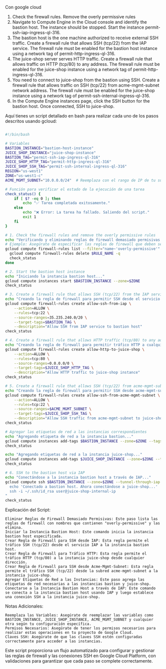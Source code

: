 Con google cloud 
1.	Check the firewall rules. Remove the overly permissive rules
2.	Navigate to Compute Engine in the Cloud console and identify the bastion host. The instance should be stopped. Start the instance permit-ssh-iap-ingress-ql-316.
3.	The bastion host is the one machine authorized to receive external SSH traffic. Create a firewall rule that allows SSH (tcp/22) from the IAP service. The firewall rule must be enabled for the bastion host instance using a network tag of permit-http-ingress-ql-316.
4.	The juice-shop server serves HTTP traffic. Create a firewall rule that allows traffic on HTTP (tcp/80) to any address. The firewall rule must be enabled for the juice-shop instance using a network tag of permit-http-ingress-ql-316.
5.	You need to connect to juice-shop from the bastion using SSH. Create a firewall rule that allows traffic on SSH (tcp/22) from acme-mgmt-subnet network address. The firewall rule must be enabled for the juice-shop instance using a network tag of permit-ssh-internal-ingress-ql-316.
6.	In the Compute Engine instances page, click the SSH button for the bastion host. Once connected, SSH to juice-shop.


Aquí tienes un script detallado en bash para realizar cada uno de los pasos descritos usando gcloud:

```bash

#!/bin/bash

# Variables
BASTION_INSTANCE="bastion-host-instance"
JUICE_SHOP_INSTANCE="juice-shop-instance"
BASTION_TAG="permit-ssh-iap-ingress-ql-316"
JUICE_SHOP_HTTP_TAG="permit-http-ingress-ql-316"
JUICE_SHOP_SSH_TAG="permit-ssh-internal-ingress-ql-316"
REGION="us-west1"
ZONE="us-west1-c"
ACME_MGMT_SUBNET="10.0.0.0/24"  # Reemplaza con el rango de IP de tu subred acme-mgmt-subnet

# Función para verificar el estado de la ejecución de una tarea
check_status() {
    if [ $? -eq 0 ]; then
        echo "✅ Tarea completada exitosamente."
    else
        echo "❌ Error: La tarea ha fallado. Saliendo del script."
        exit 1
    fi
}

# 1. Check the firewall rules and remove the overly permissive rules
echo "Verificando y eliminando reglas de firewall demasiado permisivas..."
# Ejemplo: Asegúrate de especificar las reglas de firewall que deben ser eliminadas
gcloud compute firewall-rules list --filter="name~'overly-permissive'" --format="value(name)" | while read -r RULE_NAME; do
  gcloud compute firewall-rules delete $RULE_NAME -q
  check_status
done

# 2. Start the bastion host instance
echo "Iniciando la instancia bastion host..."
gcloud compute instances start $BASTION_INSTANCE --zone=$ZONE
check_status

# 3. Create a firewall rule that allows SSH (tcp/22) from the IAP service for the bastion host
echo "Creando la regla de firewall para permitir SSH desde el servicio IAP para bastion host..."
gcloud compute firewall-rules create allow-ssh-from-iap \
    --action=ALLOW \
    --rules=tcp:22 \
    --source-ranges=35.235.240.0/20 \
    --target-tags=$BASTION_TAG \
    --description="Allow SSH from IAP service to bastion host"
check_status

# 4. Create a firewall rule that allows HTTP traffic (tcp/80) to any address for the juice-shop instance
echo "Creando la regla de firewall para permitir tráfico HTTP a cualquier dirección para juice-shop..."
gcloud compute firewall-rules create allow-http-to-juice-shop \
    --action=ALLOW \
    --rules=tcp:80 \
    --source-ranges=0.0.0.0/0 \
    --target-tags=$JUICE_SHOP_HTTP_TAG \
    --description="Allow HTTP traffic to juice-shop instance"
check_status

# 5. Create a firewall rule that allows SSH (tcp/22) from acme-mgmt-subnet for the juice-shop instance
echo "Creando la regla de firewall para permitir SSH desde acme-mgmt-subnet para juice-shop..."
gcloud compute firewall-rules create allow-ssh-from-acme-mgmt-subnet \
    --action=ALLOW \
    --rules=tcp:22 \
    --source-ranges=$ACME_MGMT_SUBNET \
    --target-tags=$JUICE_SHOP_SSH_TAG \
    --description="Allow SSH traffic from acme-mgmt-subnet to juice-shop instance"
check_status

# Agregar las etiquetas de red a las instancias correspondientes
echo "Agregando etiqueta de red a la instancia bastion..."
gcloud compute instances add-tags $BASTION_INSTANCE --zone=$ZONE --tags=$BASTION_TAG
check_status

echo "Agregando etiquetas de red a la instancia juice-shop..."
gcloud compute instances add-tags $JUICE_SHOP_INSTANCE --zone=$ZONE --tags=$JUICE_SHOP_HTTP_TAG,$JUICE_SHOP_SSH_TAG
check_status

# 6. SSH to the bastion host via IAP
echo "Conectándose a la instancia bastion host a través de IAP..."
gcloud compute ssh $BASTION_INSTANCE --zone=$ZONE --tunnel-through-iap --command="
  echo 'Conectado a bastion host. Ahora conectándose a juice-shop...'
  ssh -i ~/.ssh/id_rsa user@juice-shop-internal-ip
"
check_status
```

Explicación del Script:

    Eliminar Reglas de Firewall Demasiado Permisivas: Este paso lista las reglas de firewall con nombres que contienen "overly-permissive" y las elimina.
    Iniciar la Instancia Bastion Host: Este comando inicia la instancia bastion host especificada.
    Crear Regla de Firewall para SSH desde IAP: Esta regla permite el tráfico SSH (tcp/22) desde el servicio IAP a la instancia bastion host.
    Crear Regla de Firewall para Tráfico HTTP: Esta regla permite el tráfico HTTP (tcp/80) a la instancia juice-shop desde cualquier dirección.
    Crear Regla de Firewall para SSH desde Acme-Mgmt-Subnet: Esta regla permite el tráfico SSH (tcp/22) desde la subred acme-mgmt-subnet a la instancia juice-shop.
    Agregar Etiquetas de Red a las Instancias: Este paso agrega las etiquetas de red necesarias a las instancias bastion y juice-shop.
    Conectarse a la Instancia Bastion Host a través de IAP: Este comando se conecta a la instancia bastion host usando IAP y luego establece una conexión SSH a la instancia juice-shop.

Notas Adicionales:

    Reemplaza las Variables: Asegúrate de reemplazar las variables como BASTION_INSTANCE, JUICE_SHOP_INSTANCE, ACME_MGMT_SUBNET y cualquier otra según tu configuración específica.
    Permisos Necesarios: Asegúrate de tener los permisos necesarios para realizar estas operaciones en tu proyecto de Google Cloud.
    Claves SSH: Asegúrate de que las claves SSH estén configuradas correctamente para acceder a las instancias.

Este script proporciona un flujo automatizado para configurar y gestionar las reglas de firewall y las conexiones SSH en Google Cloud Platform, con validaciones para garantizar que cada paso se complete correctamente.
